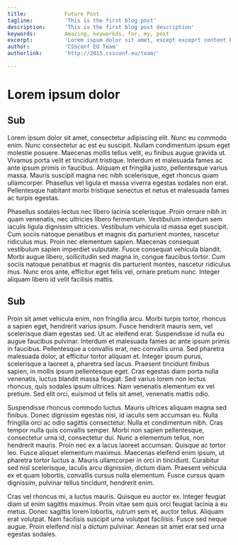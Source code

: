 ```yaml
---
title:            Future Post
tagline:          'This is the first blog post'
description:      'This is the first blog post description'
keywords:         Amazing, keyworkds, for, my, post
excerpt:          'Lorem ispum dolor sit amet, except exceprt content bla bla'
author:           'CSSconf EU Team'
authorlink:       'http://2015.cssconf.eu/team/'

---
```


# Lorem ipsum dolor

## Sub

Lorem ipsum dolor sit amet, consectetur adipiscing elit. Nunc eu commodo enim. Nunc consectetur ac est eu suscipit. Nullam condimentum ipsum eget molestie posuere. Maecenas mollis tellus velit, eu finibus augue gravida ut. Vivamus porta velit et tincidunt tristique. Interdum et malesuada fames ac ante ipsum primis in faucibus. Aliquam et fringilla justo, pellentesque varius massa. Mauris suscipit magna nec nibh scelerisque, eget rhoncus quam ullamcorper. Phasellus vel ligula et massa viverra egestas sodales non erat. Pellentesque habitant morbi tristique senectus et netus et malesuada fames ac turpis egestas.

Phasellus sodales lectus nec libero lacinia scelerisque. Proin ornare nibh in quam venenatis, nec ultricies libero fermentum. Vestibulum interdum sem iaculis ligula dignissim ultricies. Vestibulum vehicula id massa eget suscipit. Cum sociis natoque penatibus et magnis dis parturient montes, nascetur ridiculus mus. Proin nec elementum sapien. Maecenas consequat vestibulum sapien imperdiet vulputate. Fusce consequat vehicula blandit. Morbi augue libero, sollicitudin sed magna in, congue faucibus tortor. Cum sociis natoque penatibus et magnis dis parturient montes, nascetur ridiculus mus. Nunc eros ante, efficitur eget felis vel, ornare pretium nunc. Integer aliquam libero id velit facilisis mattis.

## Sub

Proin sit amet vehicula enim, non fringilla arcu. Morbi turpis tortor, rhoncus a sapien eget, hendrerit varius ipsum. Fusce hendrerit mauris sem, vel scelerisque diam egestas sed. Ut ac eleifend erat. Suspendisse id nulla eu augue faucibus pulvinar. Interdum et malesuada fames ac ante ipsum primis in faucibus. Pellentesque a convallis erat, nec convallis urna. Sed pharetra malesuada dolor, at efficitur tortor aliquam et. Integer ipsum purus, scelerisque a laoreet a, pharetra sed lacus. Praesent tincidunt finibus sapien, in mollis ipsum pellentesque eget. Cras egestas diam porta nulla venenatis, luctus blandit massa feugiat. Sed varius lorem non lectus rhoncus, quis sodales ipsum ultrices. Nam venenatis elementum ex vel pretium. Sed elit orci, euismod ut felis sit amet, venenatis mattis odio.

Suspendisse rhoncus commodo luctus. Mauris ultrices aliquam magna sed finibus. Donec dignissim egestas nisi, id iaculis sem accumsan eu. Nulla fringilla orci ac odio sagittis consectetur. Nulla et condimentum nibh. Cras tempor nulla quis convallis semper. Morbi non sapien pellentesque, consectetur urna id, consectetur dui. Nunc a elementum tellus, non hendrerit mauris. Proin nec ex a lacus laoreet accumsan. Quisque ac tortor leo. Fusce aliquet elementum maximus. Maecenas eleifend enim ipsum, ut pharetra tortor luctus a. Mauris ullamcorper in orci in tincidunt. Curabitur sed nisl scelerisque, iaculis arcu dignissim, dictum diam. Praesent vehicula ex et quam lobortis, convallis cursus nulla elementum. Fusce cursus quam dignissim, pulvinar tellus tincidunt, hendrerit enim.

Cras vel rhoncus mi, a luctus mauris. Quisque eu auctor ex. Integer feugiat diam ut enim sagittis maximus. Proin vitae sem quis orci feugiat lacinia a eu metus. Donec sagittis lorem lobortis, rutrum sem et, auctor tellus. Aliquam erat volutpat. Nam facilisis suscipit urna volutpat facilisis. Fusce sed neque augue. Proin eleifend nisl a dictum pulvinar. Aenean sit amet erat sed urna egestas sodales.
